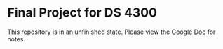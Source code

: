 # Final Project for DS 4300

This repository is in an unfinished state. Please view the [Google Doc](https://docs.google.com/document/d/1aNVh7-YN3_pKYWAtBOf6forCcS7bzkVAVXvLCgWxSME) for notes.